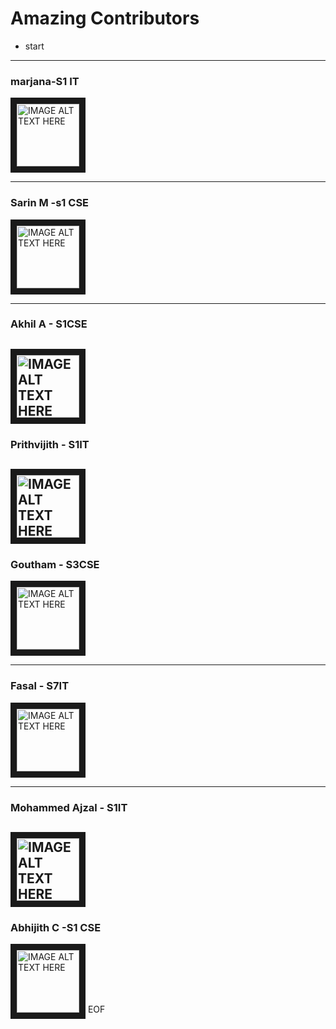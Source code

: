 
# Amazing Contributors 

- start
-----

### marjana-S1 IT
<img src="https://images.pexels.com/photos/1110670/pexels-photo-1110670.jpeg?auto=compress&cs=tinysrgb&dpr=2&h=650&w=940" 
alt="IMAGE ALT TEXT HERE" width="100" height="100" border="10" />






------
### Sarin M -s1 CSE
<img src="https://images.pexels.com/photos/1110670/pexels-photo-1110670.jpeg?auto=compress&cs=tinysrgb&dpr=2&h=650&w=940" 
alt="IMAGE ALT TEXT HERE" width="100" height="100" border="10" />

------
### Akhil A - S1CSE
<img src="https://images.pexels.com/photos/1181298/pexels-photo-1181298.jpeg?auto=compress&cs=tinysrgb&dpr=2&h=650&w=940" 
alt="IMAGE ALT TEXT HERE" width="100" height="100" border="10" />
------

### Prithvijith - S1IT
<img src="https://images.pexels.com/photos/1110670/pexels-photo-1110670.jpeg?auto=compress&cs=tinysrgb&dpr=2&h=650&w=940" 
alt="IMAGE ALT TEXT HERE" width="100" height="100" border="10" />
-----------
### Goutham - S3CSE
<img src="https://images.pexels.com/photos/1110670/pexels-photo-1110670.jpeg?auto=compress&cs=tinysrgb&dpr=2&h=650&w=940" 
alt="IMAGE ALT TEXT HERE" width="100" height="100" border="10" />

--------
### Fasal - S7IT
<img src="https://images.pexels.com/photos/1110670/pexels-photo-1110670.jpeg?auto=compress&cs=tinysrgb&dpr=2&h=650&w=940" 
alt="IMAGE ALT TEXT HERE" width="100" height="100" border="10" />

--------

### Mohammed Ajzal - S1IT
<img src="https://previews.dropbox.com/p/thumb/AAnBN-P39A1ngaiRROhpLFKNlXC20xxrcVs4kq7I6Y0idWBNhWiud_-xxTtXXe5nK3NS68xci4GyDF9gCbQxvMNPRYFOlsTeBr15KUOX2Duhhm3hPeuIHazGy3YFrXRs4yhJvs3jHmXq4JJqUjqlmEqvN7b9fUU695Sj4xjFLpRGlOlYoKW83Gq6y-QVj2F9db2Noe6QZlncsEYV0UcFVw_BjCUJxIAATlGag60ZouoJevV7erPcctQYUTHfppp996tW3mYWxljHICnKVfWBR6g3GpbzroNAYJn8jZ07FENXP6VtCT4dNUQmgY3P6jsKHr2ZO4CUjvONjrVIXjFIdxhWIsN4REwcVyn74BxijYpCs9MZZYnnnMKsoiqxQ5-_Ifc16-i4g1cdP8gqtL5KtRYq9jVU8oTRr6CF10oofFqiYg/p.jpeg?size=1600x1200&size_mode=3" 
alt="IMAGE ALT TEXT HERE" width="100" height="100" border="10" />
------
### Abhijith C -S1 CSE
<img src="https://images.pexels.com/photos/1110670/pexels-photo-1110670.jpeg?auto=compress&cs=tinysrgb&dpr=2&h=650&w=940" 
alt="IMAGE ALT TEXT HERE" width="100" height="100" border="10" />
 EOF

